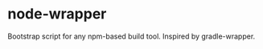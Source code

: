 node-wrapper
============

Bootstrap script for any npm-based build tool. Inspired by gradle-wrapper.
